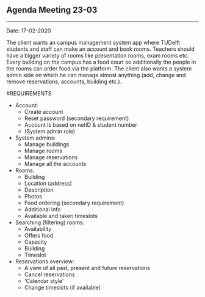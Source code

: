 ## Agenda Meeting 23-03

---

Date:           17-02-2020

The client wants an campus management system app where TUDelft students and staff can make an account and book rooms. Teachers should have a bigger variety of rooms like presentation rooms, exam rooms etc. Every building on the campus has a food court so additionally the people in the rooms can order food via the platform. The client also wants a system admin side on which he can manage almost anything (add, change and remove reservations, accounts, building etc.). 

#REQUIREMENTS
 - Account:
    - Create account
    - Reset password (secondary requirement)
    - Account is based on netID & student number
    - (System admin role)
 - System admins:
    - Manage buildings
    - Manage rooms
    - Manage reservations
    - Manage all the accounts
 - Rooms:
    - Building
    - Location (address)
    - Description
    - Photos
    - Food ordering (secondary requirement)
    - Additional info
    - Available and taken timeslots
 - Searching (filtering) rooms:
    - Availability
    - Offers food
    - Capacity
    - Building
    - Timeslot
 - Reservations overview:
    - A view of all past, present and future reservations
    - Cancel reservations
    - ‘Calendar style’
    - Change timeslots (if available)




